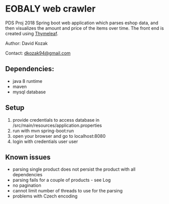 # EOBALY web crawler

PDS Proj 2018
Spring boot web application which parses eshop data, and then visualizes the amount and price of the items over time.
The front end is created using [Thymeleaf](https://www.thymeleaf.org/). 

Author: David Kozak

Contact: dkozak94@gmail.com

## Dependencies:
* java 8 runtime
* maven
* mysql database

## Setup
1) provide credentials to access database in /src/main/resources/application.properties
2) run with mvn  spring-boot:run
3) open your browser and go to localhost:8080
4) login with credentials user user
    
## Known issues
* parsing single product does not persist the product with all dependencies
* parsing fails for a couple of products - see Log
* no pagination
* cannot limit number of threads to use for the parsing
* problems with Czech encoding     
